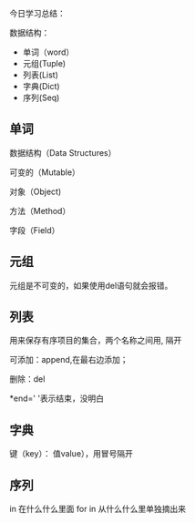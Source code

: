 今日学习总结：

数据结构：

+ 单词（word）
+ 元组(Tuple)
+ 列表(List)
+ 字典(Dict)
+ 序列(Seq)

## 单词

数据结构（Data Structures）

可变的（Mutable）

对象（Object)

方法（Method）

字段（Field）

## 元组

元组是不可变的，如果使用del语句就会报错。

## 列表

用来保存有序项目的集合，两个名称之间用, 隔开

可添加：append,在最右边添加；

删除：del

*end=' '表示结束，没明白

## 字典

键（key）： 值value），用冒号隔开

## 序列

in 在什么什么里面
for in 从什么什么里单独摘出来
